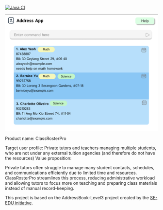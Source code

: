 [![Java CI](https://github.com/AY2526S1-CS2103T-W13-4/tp/actions/workflows/gradle.yml/badge.svg?branch=master)](https://github.com/AY2526S1-CS2103T-W13-4/tp/actions/workflows/gradle.yml)

![Ui](docs/images/Ui.png)

Product name: ClassRosterPro

Target user profile: Private tutors and teachers managing multiple students, who are not under any external tuition 
agencies (and therefore do not have the resources)
Value proposition:

Private tutors often struggle to manage many student contacts, schedules, and communications efficiently due to limited time and resources. ClassRosterPro streamlines this process, reducing administrative workload and allowing tutors to focus more on teaching and preparing class materials instead of manual record-keeping. 

This project is based on the AddressBook-Level3 project created by the [SE-EDU initiative](https://se-education.org).
